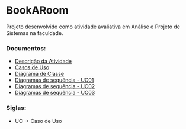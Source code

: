 # BookARoom
Projeto desenvolvido como atividade avaliativa em Análise e Projeto de Sistemas na faculdade.

### Documentos:
- [Descrição da Atividade](https://github.com/deisesan/BookARoom/blob/main/doc/Atividade%20Avaliativa%20-%20DCP%20-%202023.2.pdf)
- [Casos de Uso](https://github.com/deisesan/BookARoom/blob/main/doc/Casos%20de%20Uso%20-%20Resumidos.pdf)
- [Diagrama de Classe]()
- [Diagramas de sequência - UC01]()
- [Diagramas de sequência - UC02]()
- [Diagramas de sequência - UC03]()

### Siglas:
* UC → Caso de Uso

